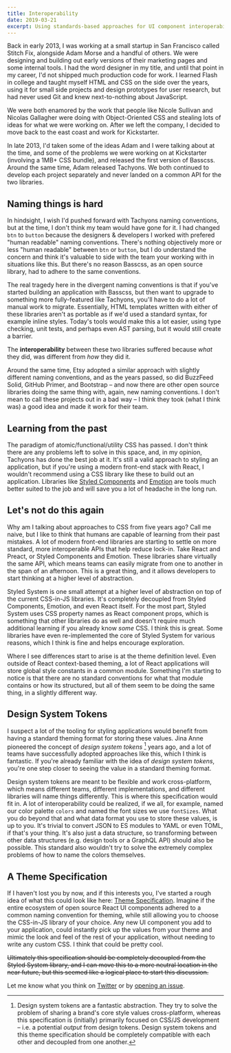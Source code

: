 ```yaml
---
title: Interoperability
date: 2019-03-21
excerpt: Using standards-based approaches for UI component interoperability
---
```


Back in early 2013, I was working at a small startup in San Francisco called Stitch Fix, alongside Adam Morse and a handful of others.
We were designing and building out early versions of their marketing pages and some internal tools.
I had the word designer in my title, and until that point in my career, I'd not shipped much production code for work.
I learned Flash in college and taught myself HTML and CSS on the side over the years, using it for small side projects and design prototypes for user research, but had never used Git and knew next-to-nothing about JavaScript.

We were both enamored by the work that people like Nicole Sullivan and Nicolas Gallagher were doing with Object-Oriented CSS and stealing lots of ideas for what we were working on.
After we left the company, I decided to move back to the east coast and work for Kickstarter.

In late 2013, I'd taken some of the ideas Adam and I were talking about at the time, and some of the problems we were working on at Kickstarter (involving a 1MB+ CSS bundle), and released the first version of Basscss.
Around the same time, Adam released Tachyons.
We both continued to develop each project separately and never landed on a common API for the two libraries.

## Naming things is hard

In hindsight, I wish I'd pushed forward with Tachyons naming conventions, but at the time, I don't think my team would have gone for it.
I had changed `btn` to `button` because the designers & developers I worked with prefered "human readable" naming conventions.
There's nothing objectively more or less "human readable" between `btn` or `button`, but I do understand the concern and think it's valuable to side with the team your working with in situations like this.
But there's no reason Basscss, as an open source library, had to adhere to the same conventions.

The real tragedy here in the divergent naming conventions is that if you've started building an application with Basscss,
but then want to upgrade to something more fully-featured like Tachyons, you'll have to do a lot of manual work to migrate.
Essentially, HTML templates written with either of these libraries aren't as portable as if we'd used a standard syntax, for example inline styles.
Today's tools would make this a lot easier, using type checking, unit tests, and perhaps even AST parsing, but it would still create a barrier.

The **interoperability** between these two libraries suffered because
*what* they did, was different from *how* they did it.

Around the same time, Etsy adopted a similar approach with slightly different naming conventions, and as the years passed,
so did BuzzFeed Solid, GitHub Primer, and Bootstrap – and now there are other open source libraries doing the same thing with, again, new naming conventions.
I don't mean to call these projects out in a bad way – I think they took (what I think was) a good idea and made it work for their team.

## Learning from the past

The paradigm of atomic/functional/utility CSS has passed.
I don't think there are any problems left to solve in this space, and, in my opinion, Tachyons has done the best job at it.
It's still a valid approach to styling an application,
but if you're using a modern front-end stack with React,
I wouldn't recommend using a CSS library like these to build out an application.
Libraries like [Styled Components][] and [Emotion][] are tools much better suited to the job and will save you a lot of headache in the long run.

## Let's not do this again

Why am I talking about approaches to CSS from five years ago?
Call me naive, but I like to think that humans are capable of learning from their past mistakes.
A lot of modern front-end libraries are starting to settle on more standard, more interoperable APIs that help reduce lock-in.
Take React and Preact, or Styled Components and Emotion.
These libraries share virtually the same API, which means teams can easily migrate from one to another in the span of an afternoon.
This is a great thing, and it allows developers to start thinking at a higher level of abstraction.

Styled System is one small attempt at a higher level of abstraction on top of the current CSS-in-JS libraries.
It's completely decoupled from Styled Components, Emotion, and even React itself.
For the most part, Styled System uses CSS property names as React component props,
which is something that other libraries do as well and doesn't require much additional learning if you already know *some* CSS.
I think this is great.
Some libraries have even re-implemented the core of Styled System for various reasons,
which I think is fine and helps encourage exploration.

Where I see differences start to arise is at the theme definition level.
Even outside of React context-based theming, a lot of React applications will store global style constants in a common module.
Something I'm starting to notice is that there are no standard conventions for what that module contains or how its structured,
but all of them seem to be doing the same thing, in a slightly different way.

## Design System Tokens

I suspect a lot of the tooling for styling applications would benefit from having a standard theming format for storing these values.
Jina Anne pioneered the concept of *design system tokens* [^1] years ago,
and a lot of teams have successfully adopted approaches like this, which I think is fantastic.
If you're already familiar with the idea of *design system tokens*, you're one step closer to seeing the value in a standard theming format.

Design system tokens are meant to be flexible and work cross-platform, which means different teams,
different implementations, and different libraries will name things differently.
This is where this specification would fit in.
A lot of interoperability could be realized,
if we all, for example, named our color palette `colors` and named the font sizes we use `fontSizes`.
What you do beyond that and what data format you use to store these values, is up to you.
It's trivial to convert JSON to ES modules to YAML or even TOML, if that's your thing.
It's also just a data structure, so transforming between other data structures (e.g. design tools or a GraphQL API) should also be possible.
This standard also wouldn't try to solve the extremely complex problems of how to name the colors themselves.

## A Theme Specification

If I haven't lost you by now, and if this interests you,
I've started a rough idea of what this could look like here: [Theme Specification].
Imagine if the entire ecosystem of open source React UI components adhered to a common naming convention for theming,
while still allowing you to choose the CSS-in-JS library of your choice.
Any new UI component you add to your application,
could instantly pick up the values from your theme and mimic the look and feel of the rest of your application,
without needing to write any custom CSS.
I think that could be pretty cool.

~~Ultimately this specification should be completely decoupled from the Styled System library, and I can move this to a more neutral location in the near future, but this seemed like a logical place to start this discussion.~~

Let me know what you think on [Twitter](https://mobile.twitter.com/jxnblk/status/1107726037805424641)
or by [opening an issue](https://github.com/system-ui/theme-specification/issues).

[^1]: Design system tokens are a fantastic abstraction. They try to solve the problem of sharing a brand's core style values cross-platform,
    whereas this specification is (initially) primarily focused on CSS/JS development – i.e. a potential *output* from design tokens.
    Design system tokens and this theme specification should be completely compatible with each other and decoupled from one another.

[basscss]: https://github.com/basscss/basscss
[tachyons]: https://tachyons.io/
[styled system]: https://styled-system.com
[theme specification]: https://system-ui.com/theme/
[styled components]: https://styled-components.com
[emotion]: https://emotion.sh
